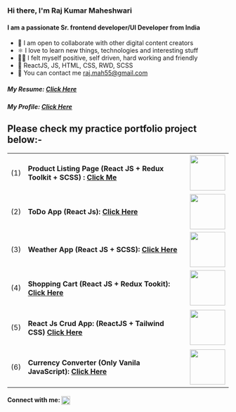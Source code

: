 <h3 align="left">Hi there, I'm Raj Kumar Maheshwari</h3>
<h4 align="left">I am a passionate Sr. frontend developer/UI Developer from India</h4>
<ul>
    <li>🤝 I am open to collaborate with other digital content creators</li>
    <li>⚛️ I love to learn new things, technologies and interesting stuff</li>
    <li>🤾‍♂️ I felt myself positive, self driven, hard working and friendly</li>
    <li>💬 ReactJS, JS, HTML, CSS, RWD, SCSS</li>
    <li>📧 You can contact me <a href="https://mail.google.com/mail/?view=cm&fs=1&tf=1&to=raj.mah55@gmail.com"> raj.mah55@gmail.com</a></li>
</ul>
<h5>My Resume: <a href="https://codesupports.github.io/rajkumar-profile.github.io/" target="_blank">Click Here</a></h5>
<h5>My Profile: <a href="https://codesupports.github.io/rajmaheshwari/" target="_blank">Click Here</a></h5>


<h2 align="left"> Please check my practice portfolio project below:-</h2>
  <table>
        <tr>
            <td>(1)</td>
            <td><h4>Product Listing Page (React JS + Redux Toolkit + SCSS) : <a href="https://codesupports.github.io/Product-Listing-App-React" target="_blank">Click Me</a></h4></td>
            <td><img src="https://codesupports.github.io/rajmaheshwari/p1.png" width="80px"></td>
        </tr>
        <tr>
            <td>(2)</td>
            <td><h4>ToDo App (React Js): <a href="https://codesupports.github.io/ToDo-App-React/" target="_blank">Click Here</a></h4></td>
            <td><img src="https://codesupports.github.io/rajmaheshwari/p4.png" width="80px"></td>
        </tr>
        <tr>
            <td>(3)</td>
            <td><h4>Weather App (React JS + SCSS): <a href="https://codesupports.github.io/weather-app/" target="_blank">Click Here</a></h4></td>
            <td><img src="https://codesupports.github.io/rajmaheshwari/p2.png" width="80px"></td>
        </tr>
        <tr>
            <td>(4)</td>
            <td><h4>Shopping Cart (React JS + Redux Tookit): <a href="https://codesupports.github.io/react-shoes-cart/" target="_blank">Click Here</a></h4></td>
            <td><img src="https://codesupports.github.io/rajmaheshwari/p3.png" width="80px"></td>
        </tr>
      <tr>
            <td>(5)</td>
            <td><h4>React Js Crud App: (ReactJS + Tailwind CSS) <a href="https://codesupports.github.io/crud-app-react/" target="_blank">Click Here</a></h4></td>
            <td><img src="https://codesupports.github.io/rajmaheshwari/p5.png" width="80px"></td>
        </tr>
        <tr>
            <td>(6)</td>
            <td><h4>Currency Converter (Only Vanila JavaScript): <a href="https://codesupports.github.io/currency-converter.github.io/" target="_blank">Click Here</a</h4></td>
            <td><img src="https://codesupports.github.io/rajmaheshwari/p5.png" width="80px"></td>
        </tr>
    </table>



<h4 align="left">Connect with me: <a href="https://linkedin.com/in/https://www.linkedin.com/in/raj-maheshwari-48b32923/"
        target="blank"><img align="center"
            src="https://raw.githubusercontent.com/rahuldkjain/github-profile-readme-generator/master/src/images/icons/Social/linked-in-alt.svg"
            alt="https://www.linkedin.com/in/raj-maheshwari-48b32923/" height="20" width="20" /></a></h4>

